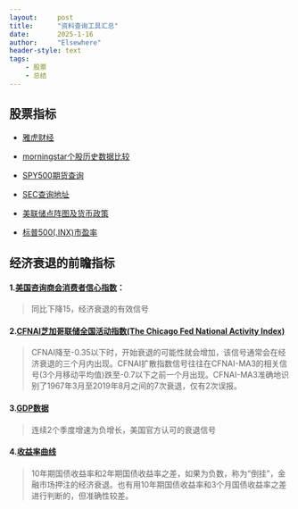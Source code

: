 ```yaml
---
layout: 	post
title: 		"资料查询工具汇总"
date:       2025-1-16
author: 	"Elsewhere"
header-style: text
tags:
    - 股票 
    - 总结
---
```


> 

## 股票指标

- [雅虎财经](http://finance.yahoo.com/)

- [morningstar个股历史数据比较](https://www.morningstar.com/stocks/xnas/aapl/valuation)

- [SPY500期货查询](https://www.cftc.gov/MarketReports/CommitmentsofTraders/index.htm)

- [SEC查询地址](www.sec.gov)

- [美联储点阵图及货币政策](https://www.federalreserve.gov/monetarypolicy.htm)

- [标普500(.INX)市盈率](https://www.lixinger.com/equity/index/detail/indexsp/.INX/6472/fundamental/valuation/pe-ttm)

  

## 经济衰退的前瞻指标

#### 1.[美国咨询商会消费者信心指数](https://rl.fx678.com/content/id/112015032410000081.html)：

> 同比下降15，经济衰退的有效信号

#### 2.[CFNAI芝加哥联储全国活动指数(The Chicago Fed National Activity Index)](https://www.chicagofed.org/research/data/cfnai/current-data)

> CFNAI降至-0.35以下时，开始衰退的可能性就会增加，该信号通常会在经济衰退的三个月内出现。CFNAI扩散指数信号往往在CFNAI-MA3的相关信号(3个月移动平均值)跌至-0.7以下之前一个月出现。CFNAI-MA3准确地识别了1967年3月至2019年8月之间的7次衰退，仅有2次误报。

#### 3.[GDP数据](https://fred.stlouisfed.org/series/GDP#0)

> 连续2个季度增速为负增长，美国官方认可的衰退信号

#### 4.[收益率曲线](https://fred.stlouisfed.org/series/T10Y2Y)

> 10年期国债收益率和2年期国债收益率之差，如果为负数，称为“倒挂”，金融市场押注的经济衰退。也有用10年期国债收益率和3个月国债收益率之差进行判断的，但准确性较差。

